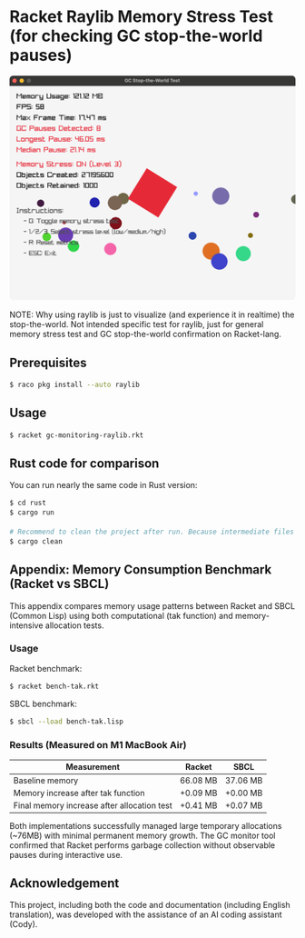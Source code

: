 # Racket Raylib Memory Stress Test (for checking GC stop-the-world pauses)

![screenshot](screenshot.png)

NOTE: Why using raylib is just to visualize (and experience it in realtime) the stop-the-world. Not intended specific test for raylib, just for general memory stress test and GC stop-the-world confirmation on Racket-lang.

## Prerequisites

```bash
$ raco pkg install --auto raylib
```

## Usage

```bash
$ racket gc-monitoring-raylib.rkt
``` 

## Rust code for comparison

You can run nearly the same code in Rust version:

```bash
$ cd rust
$ cargo run

# Recommend to clean the project after run. Because intermediate files will be GBs class size.
$ cargo clean
```

## Appendix: Memory Consumption Benchmark (Racket vs SBCL)

This appendix compares memory usage patterns between Racket and SBCL (Common Lisp) using both computational (tak function) and memory-intensive allocation tests.

### Usage

Racket benchmark:
```bash
$ racket bench-tak.rkt
```

SBCL benchmark:
```bash
$ sbcl --load bench-tak.lisp
```

### Results (Measured on M1 MacBook Air)

| Measurement | Racket | SBCL |
|-------------|--------|------|
| Baseline memory | 66.08 MB | 37.06 MB |
| Memory increase after tak function | +0.09 MB | +0.00 MB |
| Final memory increase after allocation test | +0.41 MB | +0.07 MB |

Both implementations successfully managed large temporary allocations (~76MB) with minimal permanent memory growth. The GC monitor tool confirmed that Racket performs garbage collection without observable pauses during interactive use.

## Acknowledgement

This project, including both the code and documentation (including English translation), was developed with the assistance of an AI coding assistant (Cody).
